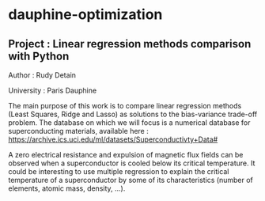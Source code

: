 # dauphine-optimization

Project : Linear regression methods comparison with Python
-

Author : Rudy Detain  

University : Paris Dauphine

The main purpose of this work is to compare linear regression methods (Least Squares, Ridge and Lasso) as solutions to the bias-variance trade-off problem. The database on which we will focus is a numerical database for superconducting materials, available here : https://archive.ics.uci.edu/ml/datasets/Superconductivty+Data# 

A zero electrical resistance and expulsion of magnetic flux fields can be observed when a superconductor is cooled below its critical temperature. It could be interesting to use multiple regression to explain the critical temperature of a superconductor by some of its characteristics (number of elements, atomic mass, density, ...).

